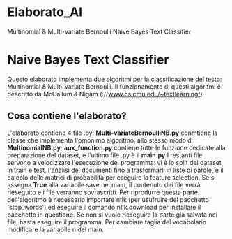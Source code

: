 # Elaborato_AI
Multinomial &amp; Multi-variate Bernoulli Naive Bayes Text Classifier
# Naive Bayes Text Classifier
Questo elaborato implementa due algoritmi per la classificazione del testo: Multinomial & Multi-variate Bernoulli. Il funzionamento di questi algoritmi è descritto da McCallum & Nigam (://www.cs.cmu.edu/~textlearning/)
## Cosa contiene l'elaborato?
L'elaborato contiene 4 file .py: **Multi-variateBernoulliNB.py** conmtiene la classe che implementa l'omonimo algoritmo, allo stesso modo di **MultinomialNB.py**; **aux_function.py** contiene tutte le funzione dedicate alla preparazione del dataset, e l'ultimo file .py è il **main.py**
I restanti file servono a velocizzare l'esecuzione del programma: vi è lo split del dataset in train e test, l'analisi dei documenti fino a trasformarli in liste di parole, e il calcolo delle matrici di probabilità per eseguire la feature selection. Se si assegna **True** alla variabile save nel main, il contenuto dei file verrà rieseguito e i file verranno sovrascritti. Per riprodurre questa parte dell'algoritmo è necessario importare ntlk (per usufruire del pacchetto 'stop_words') ed eseguire il comando ntlk.download per installare il pacchetto in questione. Se non si vuole rieseguire la parte già salvata nei file, basta eseguire il programma. Per cambiare taglia del vocabolario modificare la variabile n del main.


